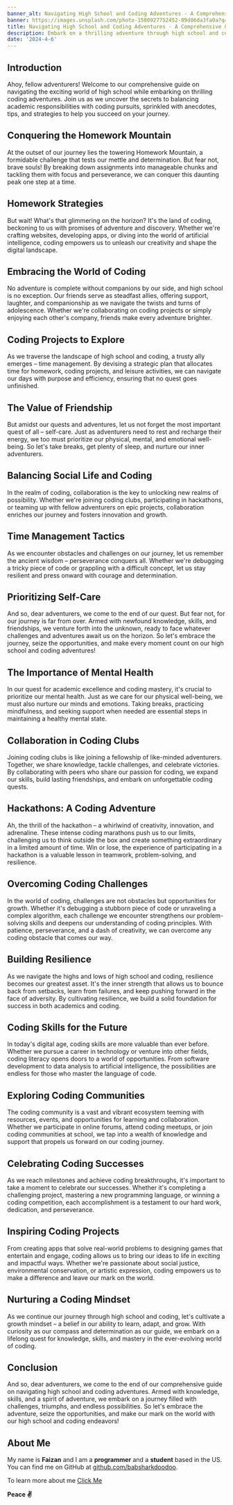 ```yaml
---
banner_alt: Navigating High School and Coding Adventures - A Comprehensive Guide
banner: https://images.unsplash.com/photo-1580927752452-89d86da3fa0a?q=80&w=1770&auto=format&fit=crop&ixlib=rb-4.0.3&ixid=M3wxMjA3fDB8MHxwaG90by1wYWdlfHx8fGVufDB8fHx8fA%3D%3D
title: Navigating High School and Coding Adventures - A Comprehensive Guide
description: Embark on a thrilling adventure through high school and coding with our guide! Discover tips, strategies, and inspiration to conquer homework, embrace coding quests, and navigate adolescence with confidence. Unlock your potential and embark on an unforgettable journey towards success!
date: '2024-4-6'
---
```


## Introduction

Ahoy, fellow adventurers! Welcome to our comprehensive guide on navigating the exciting world of high school while embarking on thrilling coding adventures. Join us as we uncover the secrets to balancing academic responsibilities with coding pursuits, sprinkled with anecdotes, tips, and strategies to help you succeed on your journey.

## Conquering the Homework Mountain

At the outset of our journey lies the towering Homework Mountain, a formidable challenge that tests our mettle and determination. But fear not, brave souls! By breaking down assignments into manageable chunks and tackling them with focus and perseverance, we can conquer this daunting peak one step at a time.

## Homework Strategies

But wait! What's that glimmering on the horizon? It's the land of coding, beckoning to us with promises of adventure and discovery. Whether we're crafting websites, developing apps, or diving into the world of artificial intelligence, coding empowers us to unleash our creativity and shape the digital landscape.

## Embracing the World of Coding

No adventure is complete without companions by our side, and high school is no exception. Our friends serve as steadfast allies, offering support, laughter, and companionship as we navigate the twists and turns of adolescence. Whether we're collaborating on coding projects or simply enjoying each other's company, friends make every adventure brighter.

## Coding Projects to Explore

As we traverse the landscape of high school and coding, a trusty ally emerges – time management. By devising a strategic plan that allocates time for homework, coding projects, and leisure activities, we can navigate our days with purpose and efficiency, ensuring that no quest goes unfinished.

## The Value of Friendship

But amidst our quests and adventures, let us not forget the most important quest of all – self-care. Just as adventurers need to rest and recharge their energy, we too must prioritize our physical, mental, and emotional well-being. So let's take breaks, get plenty of sleep, and nurture our inner adventurers.

## Balancing Social Life and Coding

In the realm of coding, collaboration is the key to unlocking new realms of possibility. Whether we're joining coding clubs, participating in hackathons, or teaming up with fellow adventurers on epic projects, collaboration enriches our journey and fosters innovation and growth.

## Time Management Tactics

As we encounter obstacles and challenges on our journey, let us remember the ancient wisdom – perseverance conquers all. Whether we're debugging a tricky piece of code or grappling with a difficult concept, let us stay resilient and press onward with courage and determination.

## Prioritizing Self-Care

And so, dear adventurers, we come to the end of our quest. But fear not, for our journey is far from over. Armed with newfound knowledge, skills, and friendships, we venture forth into the unknown, ready to face whatever challenges and adventures await us on the horizon. So let's embrace the journey, seize the opportunities, and make every moment count on our high school and coding adventures!

## The Importance of Mental Health

In our quest for academic excellence and coding mastery, it's crucial to prioritize our mental health. Just as we care for our physical well-being, we must also nurture our minds and emotions. Taking breaks, practicing mindfulness, and seeking support when needed are essential steps in maintaining a healthy mental state.

## Collaboration in Coding Clubs

Joining coding clubs is like joining a fellowship of like-minded adventurers. Together, we share knowledge, tackle challenges, and celebrate victories. By collaborating with peers who share our passion for coding, we expand our skills, build lasting friendships, and embark on unforgettable coding quests.

## Hackathons: A Coding Adventure

Ah, the thrill of the hackathon – a whirlwind of creativity, innovation, and adrenaline. These intense coding marathons push us to our limits, challenging us to think outside the box and create something extraordinary in a limited amount of time. Win or lose, the experience of participating in a hackathon is a valuable lesson in teamwork, problem-solving, and resilience.

## Overcoming Coding Challenges

In the world of coding, challenges are not obstacles but opportunities for growth. Whether it's debugging a stubborn piece of code or unraveling a complex algorithm, each challenge we encounter strengthens our problem-solving skills and deepens our understanding of coding principles. With patience, perseverance, and a dash of creativity, we can overcome any coding obstacle that comes our way.

## Building Resilience

As we navigate the highs and lows of high school and coding, resilience becomes our greatest asset. It's the inner strength that allows us to bounce back from setbacks, learn from failures, and keep pushing forward in the face of adversity. By cultivating resilience, we build a solid foundation for success in both academics and coding.

## Coding Skills for the Future

In today's digital age, coding skills are more valuable than ever before. Whether we pursue a career in technology or venture into other fields, coding literacy opens doors to a world of opportunities. From software development to data analysis to artificial intelligence, the possibilities are endless for those who master the language of code.

## Exploring Coding Communities

The coding community is a vast and vibrant ecosystem teeming with resources, events, and opportunities for learning and collaboration. Whether we participate in online forums, attend coding meetups, or join coding communities at school, we tap into a wealth of knowledge and support that propels us forward on our coding journey.

## Celebrating Coding Successes

As we reach milestones and achieve coding breakthroughs, it's important to take a moment to celebrate our successes. Whether it's completing a challenging project, mastering a new programming language, or winning a coding competition, each accomplishment is a testament to our hard work, dedication, and perseverance.

## Inspiring Coding Projects

From creating apps that solve real-world problems to designing games that entertain and engage, coding allows us to bring our ideas to life in exciting and impactful ways. Whether we're passionate about social justice, environmental conservation, or artistic expression, coding empowers us to make a difference and leave our mark on the world.

## Nurturing a Coding Mindset

As we continue our journey through high school and coding, let's cultivate a growth mindset – a belief in our ability to learn, adapt, and grow. With curiosity as our compass and determination as our guide, we embark on a lifelong quest for knowledge, skills, and mastery in the ever-evolving world of coding.

## Conclusion

And so, dear adventurers, we come to the end of our comprehensive guide on navigating high school and coding adventures. Armed with knowledge, skills, and a spirit of adventure, we embark on a journey filled with challenges, triumphs, and endless possibilities. So let's embrace the adventure, seize the opportunities, and make our mark on the world with our high school and coding endeavors!

## **About Me**

My name is **Faizan** and I am a **programmer** and a **student** based in the US. You can find me on GitHub at [github.com/babsharkdoodoo](https://github.com/babsharkdoodoo).

To learn more about me [Click Me](https://faizanak.vercel.app/blog/about)

**Peace ✌**
